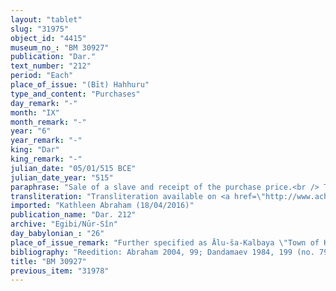 ```yaml
---
layout: "tablet"
slug: "31975"
object_id: "4415"
museum_no_: "BM 30927"
publication: "Dar."
text_number: "212"
period: "Each"
place_of_issue: "(Bīt) Hahhuru"
type_and_content: "Purchases"
day_remark: "-"
month: "IX"
month_remark: "-"
year: "6"
year_remark: "-"
king: "Dar"
king_remark: "-"
julian_date: "05/01/515 BCE"
julian_date_year: "515"
paraphrase: "Sale of a slave and receipt of the purchase price.<br /> Three brothers, <strong>A<sub>1</sub></strong>, <strong>A<sub>2</sub></strong>, and <strong>A<sub>3</sub></strong>, voluntarily sell their slave (<strong>C</strong>) to <strong>B</strong> for his&nbsp;<em>harīṣ-</em>price, 4 minas and 10 shekels of white medium quality silver, of which 1/8 is alloy. The sellers acknowledge their receipt (<em>eṭēru</em>) of the purchase price and guarantee against any challenger of the legality of the sale (<em>sīh&ucirc;</em>), any claimant to a right of ownership over the slave (<em>paqirānu</em>), and any suit claiming the slave&#39;s semi-independent status (<em>arad</em>&nbsp;&scaron;<em>arrūti</em>,&nbsp;<em>mār ban&ucirc;ti</em>&nbsp;or&nbsp;<em>&scaron;u&scaron;an&ucirc;ti</em>). Names of 4 witnesses and the scribe.<br /> <br /> <strong>A<sub>1</sub></strong>=Bēl-nādin-apli/Bēl-uballiṭ/Pahāru;&nbsp;<strong>A<sub>2</sub></strong>=Nab&ucirc;-iddin/Bēl-uballiṭ/Pahāru;&nbsp;<strong>A<sub>3</sub></strong>=Na&#39;id-Bēl /Bēl-uballiṭ/Pahāru;&nbsp;<strong>B</strong>=Marduk-nāṣir-apli/Itti-Marduk-balāṭu//Egibi;&nbsp;<strong>C</strong>=Nab&ucirc;-silim, slave of <strong>A<sub>1-3</sub></strong>"
transliteration: "Transliteration available on <a href=\"http://www.achemenet.com/fr/item/?/3349245==Strassmaier --Inschriften von Darius&l=a&c=1&t=1.4/3/96/1/1656739\" target=\"_blank\">Achemenet</a>"
imported: "Kathleen Abraham (18/04/2016)"
publication_name: "Dar. 212"
archive: "Egibi/Nūr-Sîn"
day_babylonian_: "26"
place_of_issue_remark: "Further specified as Ālu-ša-Kalbaya \"Town of Kalbaya\""
bibliography: "Reedition: Abraham 2004, 99; Dandamaev 1984, 199 (no. 79) (transl.), 205, 295, 395, 561, 627."
title: "BM 30927"
previous_item: "31978"
---
```

